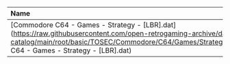 |Name|Size|
|:---|---:|
|[Commodore C64 - Games - Strategy - [LBR].dat](https://raw.githubusercontent.com/open-retrogaming-archive/dat-catalog/main/root/basic/TOSEC/Commodore/C64/Games/Strategy/[LBR]/Commodore C64 - Games - Strategy - [LBR].dat)|841|

